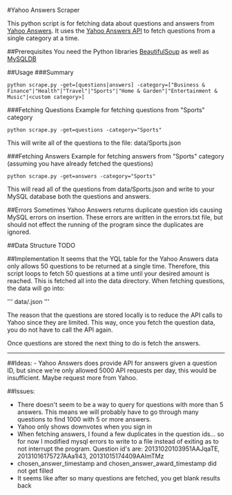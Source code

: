 #Yahoo Answers Scraper

This python script is for fetching data about questions and answers from [Yahoo Answers](http://answers.yahoo.com). It uses the [Yahoo Answers API](http://developer.yahoo.com/answers/) to fetch questions from a single category at a time. 

##Prerequisites
You need the Python libraries [BeautifulSoup](http://www.crummy.com/software/BeautifulSoup/) as well as [MySQLDB](http://sourceforge.net/projects/mysql-python/)

##Usage
###Summary

```
python scrape.py -get=[questions|answers] -category=["Business & Finance"|"Health"|"Travel"|"Sports"|"Home & Garden"|"Entertainment & Music"|<custom category>]
```

###Fetching Questions
Example for fetching questions from "Sports" category

```
python scrape.py -get=questions -category="Sports"
```

This will write all of the questions to the file: data/Sports.json

###Fetching Answers
Example for fetching answers from "Sports" category (assuming you have already fetched the questions)

```
python scrape.py -get=answers -category="Sports"
```

This will read all of the questions from data/Sports.json and write to your MySQL database both the questions and answers.

##Errors
Sometimes Yahoo Answers returns duplicate question ids causing MySQL errors on insertion. These errors are written in the errors.txt file, but should not effect the running of the program since the duplicates are ignored.

##Data Structure
TODO

##Implementation
It seems that the YQL table for the Yahoo Answers data only allows 50 questions to be returned at a single time. Therefore, this script loops to fetch 50 questions at a time until your desired amount is reached. This is fetched all into the data directory. When fetching questions, the data will go into:

'''
data/<category name>.json
'''

The reason that the questions are stored locally is to reduce the API calls to Yahoo since they are limited. This way, once you fetch the question data, you do not have to call the API again.

Once questions are stored the next thing to do is fetch the answers.

<hr/>
##Ideas:
- Yahoo Answers does provide API for answers given a question ID, but since we're only allowed 5000 API requests per day, this would be insufficient. Maybe request more from Yahoo.

##Issues:
- There doesn't seem to be a way to query for questions with more than 5 answers. This means we will probably have to go through many questions to find 1000 with 5 or more answers.
- Yahoo only shows downvotes when you sign in
- When fetching answers, I found a few duplicates in the question ids... so for now I modified mysql errors to write to a file instead of exiting as to not interrupt the program. Question id's are: 20131020103951AAJqaTE, 20131016175727AAa1l43, 20131015174409AAImTMz
- chosen_answer_timestamp and chosen_answer_award_timestamp did not get filled
- It seems like after so many questions are fetched, you get blank results back